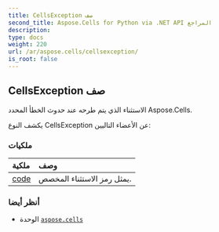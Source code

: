 ```yaml
---
title: CellsException صف
second_title: Aspose.Cells for Python via .NET API المراجع
description:
type: docs
weight: 220
url: /ar/aspose.cells/cellsexception/
is_root: false
---
```

##  CellsException صف
الاستثناء الذي يتم طرحه عند حدوث الخطأ المحدد Aspose.Cells.



يكشف النوع CellsException عن الأعضاء التاليين:

###  ملكيات
| ملكية| وصف|
| :- | :- |
| [code](/cells/python-net/ar/aspose.cells/cellsexception/code) | يمثل رمز الاستثناء المخصص.|



###  أنظر أيضا
* الوحدة [`aspose.cells`](..)
